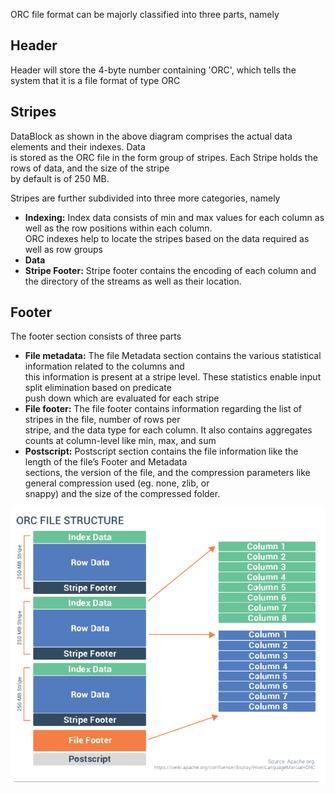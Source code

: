 ORC file format can be majorly classified into three parts, namely 

## Header 
Header will store the 4-byte number containing 'ORC', which tells the system that it is a file format of type ORC   

## Stripes
DataBlock as shown in the above diagram comprises the actual data elements and their indexes. Data  
 is stored as the ORC file in the form group of stripes. Each Stripe holds the rows of data, and the size of the stripe  
by default is of 250 MB.

Stripes are further subdivided into three more categories, namely  
- __Indexing:__ Index data consists of min and max values for each column as well as the row positions within each column.     
ORC indexes help to locate the stripes based on the data required as well as row groups  
- __Data__  
- __Stripe Footer:__ Stripe footer contains the encoding of each column and the directory of the streams as well as their location.    

## Footer 
The footer section consists of three parts
- __File metadata:__ The file Metadata section contains the various statistical information related to the columns and  
  this information is present at a stripe level. These statistics enable input split elimination based on predicate  
  push down which are evaluated for each stripe
- __File footer:__ The file footer contains information regarding the list of stripes in the file, number of rows per  
  stripe, and the data type for each column. It also contains aggregates counts at column-level like min, max, and sum
- __Postscript:__ Postscript section contains the file information like the length of the file’s Footer and Metadata  
  sections, the version of the file, and the compression parameters like general compression used (eg. none, zlib, or  
  snappy) and the size of the compressed folder.

![img.png](../images/orc.png)